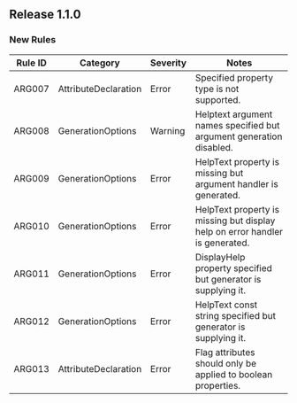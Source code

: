## Release 1.1.0

### New Rules

Rule ID | Category | Severity | Notes
--------|----------|----------|-------
ARG007 | AttributeDeclaration | Error | Specified property type is not supported.
ARG008 | GenerationOptions | Warning | Helptext argument names specified but argument generation disabled.
ARG009 | GenerationOptions | Error | HelpText property is missing but argument handler is generated.
ARG010 | GenerationOptions | Error | HelpText property is missing but display help on error handler is generated.
ARG011 | GenerationOptions | Error | DisplayHelp property specified but generator is supplying it.
ARG012 | GenerationOptions | Error | HelpText const string specified but generator is supplying it.
ARG013 | AttributeDeclaration | Error | Flag attributes should only be applied to boolean properties.